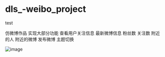 # dls_-weibo_project
test

仿微博作品  实现大部分功能 查看用户关注信息 最新微博信息 粉丝数 关注数 附近的人 附近的微博 发布微博 主题切换

![image](http://github.com/dls007/dls_-weibo_project/raw/master/MyWeibo/主页面_G.gif)
 

